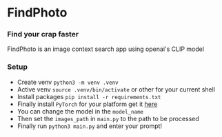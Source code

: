 # FindPhoto

### Find your crap faster

FindPhoto is an image context search app using openai's CLIP model

### Setup

- Create venv `python3 -m venv .venv`
- Active venv `source .venv/bin/activate` or other for your current shell
- Install packages `pip install -r requirements.txt`
- Finally install `PyTorch` for your platform get it [here](https://pytorch.org/get-started/locally/)
- You can change the model in the `model_name`
- Then set the `images_path` in `main.py` to the path to be processed
- Finally run `python3 main.py` and enter your prompt!
